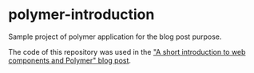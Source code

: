 # polymer-introduction
Sample project of polymer application for the blog post purpose.

The code of this repository was used in the ["A short introduction to web components and Polymer" blog post](http://frontendinsights.com/a-short-introduction-to-web-components-and-polymer/).
